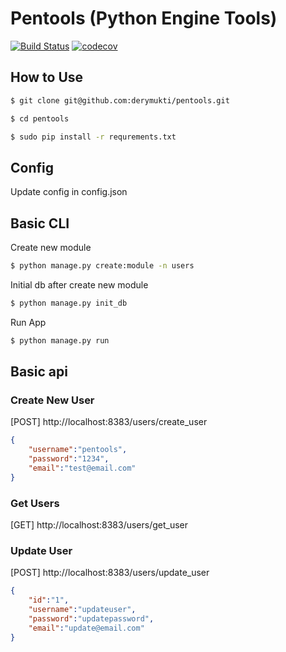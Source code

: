
# Pentools (Python Engine Tools) 
[![Build Status](https://api.travis-ci.org/derymukti/pentools.svg?branch=master)](https://travis-ci.org/derymukti/pentools) [![codecov](https://codecov.io/gh/derymukti/pentools/branch/master/graph/badge.svg)](https://codecov.io/gh/derymukti/pentools)
## How to Use
```bash
$ git clone git@github.com:derymukti/pentools.git
```
```bash
$ cd pentools
```
```bash
$ sudo pip install -r requrements.txt
```

## Config

Update config in config.json

## Basic CLI

Create new module

```bash
$ python manage.py create:module -n users
```

Initial db after create new module
```bash
$ python manage.py init_db
```
Run App
```bash
$ python manage.py run
```

## Basic api

### Create New User
[POST] http://localhost:8383/users/create_user

```json
{
	"username":"pentools",
	"password":"1234",
	"email":"test@email.com"
}
```

### Get Users
[GET] http://localhost:8383/users/get_user

### Update User
[POST] http://localhost:8383/users/update_user

```json
{
	"id":"1",
	"username":"updateuser",
	"password":"updatepassword",
	"email":"update@email.com"
}
```